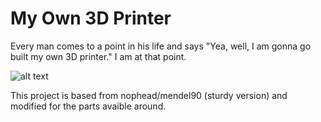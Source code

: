 # My Own 3D Printer

Every man comes to a point in his life and says "Yea, well, I am gonna go built my own 3D printer." I am at that point.

   
   ![alt text](https://media.giphy.com/media/l3diR2rzCapwQWWPe/giphy.gif)


This project is based from nophead/mendel90 (sturdy version) and modified for the parts avaible around.
